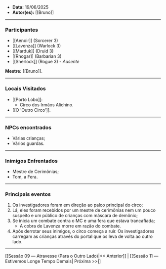 - **Data:** 19/06/2025
- **Autor(es):** [[Bruno]]

---

### Participantes

- [[Aenoir]] (Sorcerer 3)
- [[Lavenza]] (Warlock 3)
- [[Marduk]] (Druid 3)
- [[Rhogar]] (Barbarian 3)
- [[Sherlock]] (Rogue 3) - *Ausente*

**Mestre:** [[Bruno]].

---  

### Locais Visitados

- [[Porto Lobo]]:
	- Circo dos Irmãos Alichino.
- [[O 'Outro Circo']].

---

### NPCs encontrados

- Várias crianças;
- Vários guardas.

---

### Inimigos Enfrentados

- Mestre de Cerimônias;
- Tom, a Fera.

---

### Principais eventos

1. Os investigadores foram em direção ao palco principal do circo;
2. Lá, eles foram recebidos por um mestre de cerimônias nem um pouco suspeito e um público de crianças com máscara de demônio;
3. Se inicia um combate contra o MC e uma fera que estava trancafiada;
	- A cobra de Lavenza morre em razão do combate.
4. Após derrotar seus inimigos, o circo começa a ruir. Os investigadores carregam as crianças através do portal que os leva de volta ao outro lado.

---

[[Sessão 09 ― Atravesse (Para o Outro Lado)|<< Anterior]] | [[Sessão 11 ― Estivemos Longe Tempo Demais| Próxima >>]]